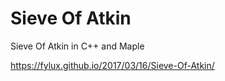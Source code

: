 # Sieve Of Atkin
Sieve Of Atkin in C++ and Maple

https://fylux.github.io/2017/03/16/Sieve-Of-Atkin/
